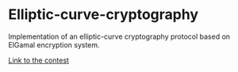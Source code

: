 # Elliptic-curve-cryptography
Implementation of an elliptic-curve cryptography protocol based on ElGamal encryption system.

[Link to the contest](https://codeforces.com/contests/340717)
